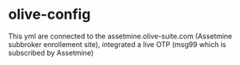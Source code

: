 # olive-config
This yml are connected to the assetmine.olive-suite.com (Assetmine subbroker enrollement site),
integrated a live OTP (msg99 which is subscribed by Assetmine)
